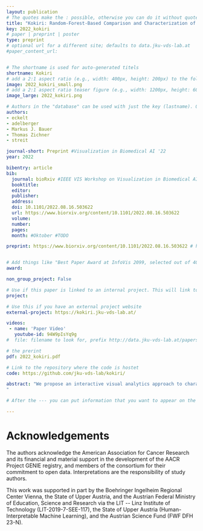 ```yaml
---
layout: publication
# The quotes make the : possible, otherwise you can do it without quotes
title: "Kokiri: Random-Forest-Based Comparison and Characterization of Cohorts"
key: 2022_kokiri
# paper | preprint | poster
type: preprint
# optional url for a different site; defaults to data.jku-vds-lab.at
#paper_content_url: 


# The shortname is used for auto-generated titels
shortname: Kokiri
# add a 2:1 aspect ratio (e.g., width: 400px, height: 200px) to the folder /assets/images/papers/
image: 2022_kokiri_small.png
# add a 2:1 aspect ratio teaser figure (e.g., width: 1200px, height: 600px) to the folder /assets/images/papers/
image_large: 2022_kokiri.png

# Authors in the "database" can be used with just the key (lastname). Others can be written properly.
authors:
- eckelt
- adelberger
- Markus J. Bauer
- Thomas Zichner
- streit

journal-short: Preprint #Visualization in Biomedical AI '22
year: 2022

bibentry: article
bib:
  journal: bioRxiv #IEEE VIS Workshop on Visualization in Biomedical AI 2022
  booktitle: 
  editor: 
  publisher: 
  address: 
  doi: 10.1101/2022.08.16.503622
  url: https://www.biorxiv.org/content/10.1101/2022.08.16.503622
  volume: 
  number: 
  pages: 
  month: #Oktober #TODO

preprint: https://www.biorxiv.org/content/10.1101/2022.08.16.503622 # here you can put all preprint links (arxiv.org, osf.io,...)


# Add things like "Best Paper Award at InfoVis 2099, selected out of 4000 submissions"
award:

non_group_project: False

# Use if this paper is linked to an internal project. This will link to the project site
project: 

# Use this if you have an external project website
external-project: https://kokiri.jku-vds-lab.at/

videos:
 - name: 'Paper Video'
   youtube-id: 94W9pIsYq9g
#  file: filename to look for, prefix http://data.jku-vds-lab.at/papers/

# the prerint
pdf: 2022_kokiri.pdf

# Link to the repository where the code is hostet
code: https://github.com/jku-vds-lab/kokiri/

abstract: "We propose an interactive visual analytics approach to characterizing and comparing patient subgroups (i.e., cohorts). Despite having the same disease and similar demographic characteristics, patients respond differently to therapy. One reason for this is the vast number of variables in the genome that influence a patient's outcome. Nevertheless, most existing tools do not offer effective means of identifying the attributes that differ most, or look at them in isolation and thus ignore combinatorial effects. To fill this gap, we present Kokiri, a visual analytics approach that aims to separate cohorts based on user-selected data, ranks attributes by their importance in distinguishing between cohorts, and visualizes cohort overlaps and separability. With our approach, users can additionally characterize the homogeneity and outliers of a cohort. To demonstrate the applicability of our approach, we integrated Kokiri into the Coral cohort analysis tool to compare and characterize lung cancer patient cohorts.
"

# After the --- you can put information that you want to appear on the website using markdown formatting or HTML. A good example are acknowledgements, extra references, an erratum, etc.

---
```

# Acknowledgements

The authors acknowledge the American Association for Cancer Research and its financial and material support in the development of the AACR Project GENIE registry, and members of the consortium for their commitment to open data. Interpretations are the responsibility of study authors.

This work was supported in part by the Boehringer Ingelheim Regional Center Vienna, the State of Upper Austria, and the Austrian Federal Ministry of Education, Science and Research via the LIT -- Linz Institute of Technology (LIT-2019-7-SEE-117), the State of Upper Austria (Human-Interpretable Machine Learning), and the Austrian Science Fund (FWF DFH 23-N). 


<script>if(!sessionStorage.getItem("_swa")&&document.referrer.indexOf(location.protocol+"//"+location.host)!== 0){fetch("https://counter.dev/track?"+new URLSearchParams({referrer:document.referrer,screen:screen.width+"x"+screen.height,user:"Klaus.Eckelt@gmail.com",utcoffset:"1"}))};sessionStorage.setItem("_swa","1");</script>
